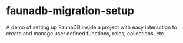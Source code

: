 # faunadb-migration-setup
A demo of setting up FaunaDB inside a project with easy interaction to create and manage user defined functions, roles, collections, etc.
